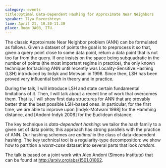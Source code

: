 ```yaml
---
category: events
title:Optimal Data-Dependent Hashing for Approximate Near Neighbors
speaker: Ilya Razenshteyn
time: April 21, 10.30-11.30
place: Room 3A08, ITU.
---
```

The classic Approximate Near Neighbor problem (ANN) can be formulated as follows. Given a dataset of points the goal is to preprocess it so that, given a query point close to some data point, return a data point that is not too far from the query. If one insists on the space being subquadratic in the number of points (the most important regime in practice), the only known technique for tackling ANN until recently was Locality-Sensitive Hashing (LSH) introduced by Indyk and Motwani in 1998. Since then, LSH has been proved very influential both in theory and in practice.

During the talk, I will introduce LSH and state certain fundamental limitations of it. Then, I will talk about a recent line of work that overcomes them. That is, I will show first data structures for ANN that are provably better than the best possible LSH-based ones. In particular, for the first time, we are able to improve upon [Indyk-Motwani 1998] for the Hamming distance, and [Andoni-Indyk 2006] for the Euclidean distance.

The key technique is *data-dependent hashing*: we tailor the hash family to a given set of data points; this approach has strong parallels with the practice of ANN. Our hashing schemes are *optimal* in the class of data-dependent hashing. The key technical tool is a regularity-type decomposition: we show how to partition a *worst-case* dataset into several parts that look *random*.

The talk is based on a joint work with Alex Andoni (Simons Institute) that can be found at http://arxiv.org/abs/1501.01062​.